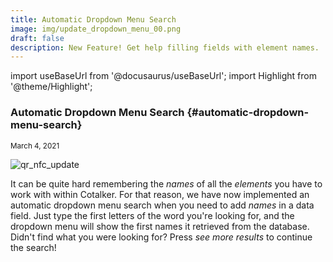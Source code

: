 ```yaml
---
title: Automatic Dropdown Menu Search
image: img/update_dropdown_menu_00.png
draft: false
description: New Feature! Get help filling fields with element names.
---
```


import useBaseUrl from '@docusaurus/useBaseUrl'; 
import Highlight from '@theme/Highlight';

<div className="align-center">
<div className="card">
<div className="card__header">

### Automatic Dropdown Menu Search {#automatic-dropdown-menu-search}

<small className="avatar__subtitle">March 4, 2021</small>
</div>
<div className="card__image">
<img alt="qr_nfc_update" className="img_card item shadow--tl" src={useBaseUrl('img/update_dropdown_menu_00.png')} />
<br/>
</div>
<div className="card__body">

It can be quite hard remembering the _names_ of all the _elements_ you have to work with within Cotalker. For that reason, we have now implemented an automatic dropdown menu search when you need to add _names_ in a data field. Just type the first letters of the word you're looking for, and the dropdown menu will show the first names it retrieved from the database. Didn't find what you were looking for? Press _see more results_ to continue the search!

</div>
<div className="card__footer">

</div>
</div>
</div>